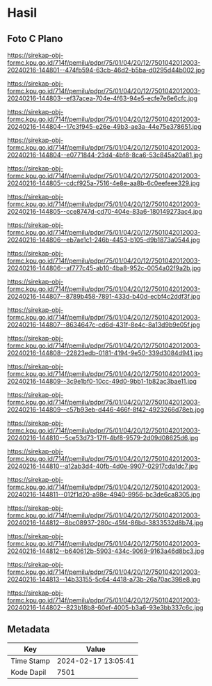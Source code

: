 # Hasil

## Foto C Plano

https://sirekap-obj-formc.kpu.go.id/714f/pemilu/pdpr/75/01/04/20/12/7501042012003-20240216-144801--474fb594-63cb-46d2-b5ba-d0295d44b002.jpg

https://sirekap-obj-formc.kpu.go.id/714f/pemilu/pdpr/75/01/04/20/12/7501042012003-20240216-144803--ef37acea-704e-4f63-94e5-ecfe7e6e6cfc.jpg

https://sirekap-obj-formc.kpu.go.id/714f/pemilu/pdpr/75/01/04/20/12/7501042012003-20240216-144804--17c3f945-e26e-49b3-ae3a-44e75e378651.jpg

https://sirekap-obj-formc.kpu.go.id/714f/pemilu/pdpr/75/01/04/20/12/7501042012003-20240216-144804--e0771844-23d4-4bf8-8ca6-53c845a20a81.jpg

https://sirekap-obj-formc.kpu.go.id/714f/pemilu/pdpr/75/01/04/20/12/7501042012003-20240216-144805--cdcf925a-7516-4e8e-aa8b-6c0eefeee329.jpg

https://sirekap-obj-formc.kpu.go.id/714f/pemilu/pdpr/75/01/04/20/12/7501042012003-20240216-144805--cce8747d-cd70-404e-83a6-180149273ac4.jpg

https://sirekap-obj-formc.kpu.go.id/714f/pemilu/pdpr/75/01/04/20/12/7501042012003-20240216-144806--eb7ae1c1-246b-4453-b105-d9b1873a0544.jpg

https://sirekap-obj-formc.kpu.go.id/714f/pemilu/pdpr/75/01/04/20/12/7501042012003-20240216-144806--af777c45-ab10-4ba8-952c-0054a02f9a2b.jpg

https://sirekap-obj-formc.kpu.go.id/714f/pemilu/pdpr/75/01/04/20/12/7501042012003-20240216-144807--8789b458-7891-433d-b40d-ecbf4c2ddf3f.jpg

https://sirekap-obj-formc.kpu.go.id/714f/pemilu/pdpr/75/01/04/20/12/7501042012003-20240216-144807--8634647c-cd6d-431f-8e4c-8a13d9b9e05f.jpg

https://sirekap-obj-formc.kpu.go.id/714f/pemilu/pdpr/75/01/04/20/12/7501042012003-20240216-144808--22823edb-0181-4194-9e50-339d3084d941.jpg

https://sirekap-obj-formc.kpu.go.id/714f/pemilu/pdpr/75/01/04/20/12/7501042012003-20240216-144809--3c9e1bf0-10cc-49d0-9bb1-1b82ac3bae11.jpg

https://sirekap-obj-formc.kpu.go.id/714f/pemilu/pdpr/75/01/04/20/12/7501042012003-20240216-144809--c57b93eb-d446-466f-8f42-4923266d78eb.jpg

https://sirekap-obj-formc.kpu.go.id/714f/pemilu/pdpr/75/01/04/20/12/7501042012003-20240216-144810--5ce53d73-17ff-4bf8-9579-2d09d08625d6.jpg

https://sirekap-obj-formc.kpu.go.id/714f/pemilu/pdpr/75/01/04/20/12/7501042012003-20240216-144810--a12ab3d4-40fb-4d0e-9907-02917cda1dc7.jpg

https://sirekap-obj-formc.kpu.go.id/714f/pemilu/pdpr/75/01/04/20/12/7501042012003-20240216-144811--012f1d20-a98e-4940-9956-bc3de6ca8305.jpg

https://sirekap-obj-formc.kpu.go.id/714f/pemilu/pdpr/75/01/04/20/12/7501042012003-20240216-144812--8bc08937-280c-45f4-86bd-3833532d8b74.jpg

https://sirekap-obj-formc.kpu.go.id/714f/pemilu/pdpr/75/01/04/20/12/7501042012003-20240216-144812--b640612b-5903-434c-9069-9163a46d8bc3.jpg

https://sirekap-obj-formc.kpu.go.id/714f/pemilu/pdpr/75/01/04/20/12/7501042012003-20240216-144813--14b33155-5c64-4418-a73b-26a70ac398e8.jpg

https://sirekap-obj-formc.kpu.go.id/714f/pemilu/pdpr/75/01/04/20/12/7501042012003-20240216-144802--823b18b8-60ef-4005-b3a6-93e3bb337c6c.jpg


## Metadata

| Key        | Value               |
| ---------- | ------------------- |
| Time Stamp | 2024-02-17 13:05:41 |
| Kode Dapil | 7501                |




